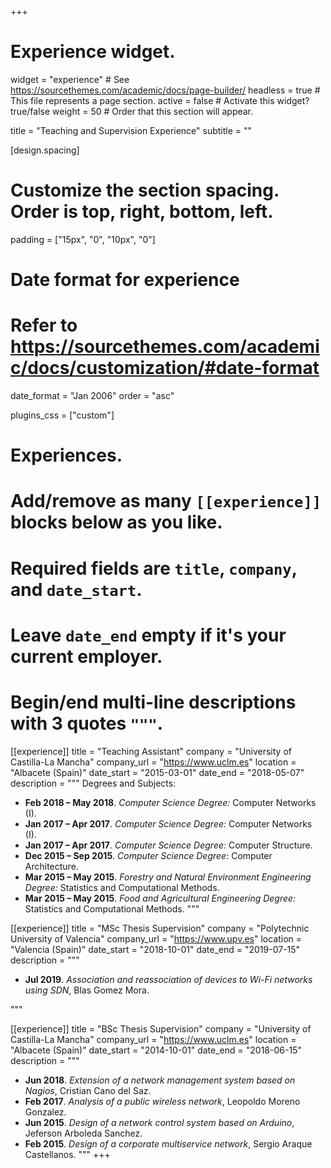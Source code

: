 +++
# Experience widget.
widget = "experience"  # See https://sourcethemes.com/academic/docs/page-builder/
headless = true  # This file represents a page section.
active = false  # Activate this widget? true/false
weight = 50  # Order that this section will appear.

title = "Teaching and Supervision Experience"
subtitle = ""

[design.spacing]
  # Customize the section spacing. Order is top, right, bottom, left.
  padding = ["15px", "0", "10px", "0"]

# Date format for experience
#   Refer to https://sourcethemes.com/academic/docs/customization/#date-format
date_format = "Jan 2006"
order = "asc"

plugins_css = ["custom"]

# Experiences.
#   Add/remove as many `[[experience]]` blocks below as you like.
#   Required fields are `title`, `company`, and `date_start`.
#   Leave `date_end` empty if it's your current employer.
#   Begin/end multi-line descriptions with 3 quotes `"""`.
[[experience]]
  title = "Teaching Assistant"
  company = "University of Castilla-La Mancha"
  company_url = "https://www.uclm.es"
  location = "Albacete (Spain)"
  date_start = "2015-03-01"
  date_end = "2018-05-07"
  description = """ Degrees and Subjects:
  
  * **Feb 2018 – May 2018**. _Computer Science Degree:_ Computer Networks (I).
  * **Jan 2017 – Apr 2017**. _Computer Science Degree:_ Computer Networks (I).
  * **Jan 2017 – Apr 2017**. _Computer Science Degree:_ Computer Structure.
  * **Dec 2015 – Sep 2015**. _Computer Science Degree:_ Computer Architecture.
  * **Mar 2015 – May 2015**. _Forestry and Natural Environment Engineering Degree:_ Statistics and Computational Methods.
  * **Mar 2015 – May 2015**. _Food and Agricultural Engineering Degree:_ Statistics and Computational Methods.
"""


[[experience]]
  title = "MSc Thesis Supervision"
  company = "Polytechnic University of Valencia"
  company_url = "https://www.upv.es"
  location = "Valencia (Spain)"
  date_start = "2018-10-01"
  date_end = "2019-07-15"
  description = """
  * **Jul 2019**. _Association and reassociation of devices to Wi-Fi networks using SDN_, Blas Gomez Mora.

  """

[[experience]]
  title = "BSc Thesis Supervision"
  company = "University of Castilla-La Mancha"
  company_url = "https://www.uclm.es"
  location = "Albacete (Spain)"
  date_start = "2014-10-01"
  date_end = "2018-06-15"
  description = """

   * **Jun 2018**. _Extension of a network management system based on Nagios_, Cristian Cano del Saz.
   * **Feb 2017**. _Analysis of a public wireless network_, Leopoldo Moreno Gonzalez.
   * **Jun 2015**. _Design of a network control system based on Arduino_, Jeferson Arboleda Sanchez.
   * **Feb 2015**. _Design of a corporate multiservice network_, Sergio Araque Castellanos.
"""
+++
